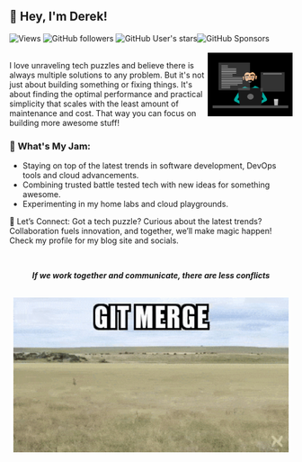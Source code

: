 ## 👋 **Hey, I'm Derek!**

<div align="left">
  <img alt="Views" src="https://komarev.com/ghpvc/?username=dereklarmstrong&label=views">
  <img alt="GitHub followers" src="https://img.shields.io/github/followers/dereklarmstrong">
  <img alt="GitHub User's stars" src="https://img.shields.io/github/stars/dereklarmstrong"><img alt="GitHub Sponsors" src="https://img.shields.io/github/sponsors/dereklarmstrong">
</div>
<br>
<img  src="./imgs/working-and-creating.gif" height="30%" width="30%" align="right" />


I love unraveling tech puzzles and believe there is always multiple solutions to any problem. But it's not just about building something or fixing things. It's about finding the optimal performance and practical simplicity that scales with the least amount of maintenance and cost. That way you can focus on building more awesome stuff!


### 🍓 **What's My Jam:**
- Staying on top of the latest trends in software development, DevOps tools and cloud advancements.
- Combining trusted battle tested tech with new ideas for something awesome.
- Experimenting in my home labs and cloud playgrounds.

🤝 Let’s Connect: Got a tech puzzle? Curious about the latest trends? Collaboration fuels innovation, and together, we’ll make magic happen! Check my profile for my blog site and socials.

<div align="center">
  <br>
  <p><b><i>If we work together and communicate, there are less conflicts</b></i></p>
  <br>
  <img src="./imgs/git-merge.gif" width="490px">
  <br>
</div>

